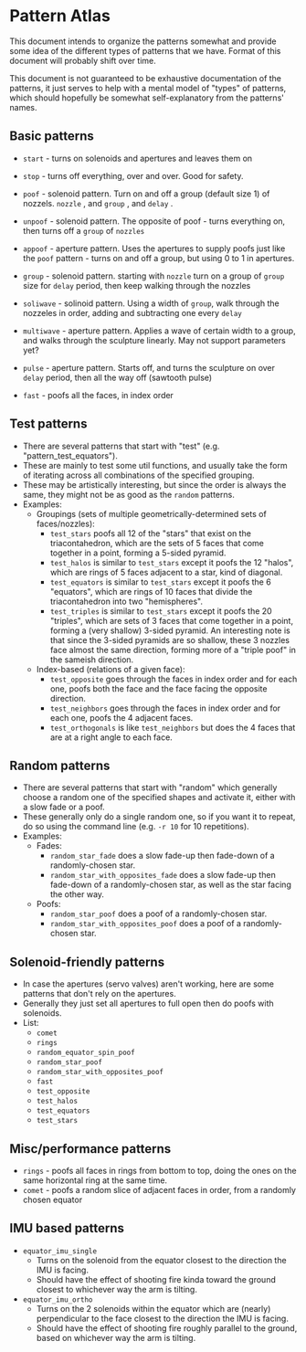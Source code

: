 # Pattern Atlas

This document intends to organize the patterns somewhat and provide some idea of the different types of patterns that we have. Format of this document will probably shift over time.

This document is not guaranteed to be exhaustive documentation of the patterns, it just serves to help with a mental model of "types" of patterns, which should hopefully be somewhat self-explanatory from the patterns' names.

## Basic patterns

- `start` - turns on solenoids and apertures and leaves them on

- `stop` - turns off everything, over and over. Good for safety.

- `poof` - solenoid pattern. Turn on and off a group (default size 1) of nozzels. `nozzle` , and `group` , and `delay` .

- `unpoof` - solenoid pattern. The opposite of poof - turns everything on, then turns off a `group` of `nozzles`

- `appoof` - aperture pattern. Uses the apertures to supply poofs just like the `poof` pattern - turns on and off a group, but using 0 to 1 in apertures.

- `group` - solenoid pattern. starting with `nozzle` turn on a group of `group` size for `delay` period, then keep walking through the nozzles

- `soliwave` - solinoid pattern. Using a width of `group`, walk through the nozzeles in order, adding and subtracting one every `delay`

- `multiwave` - aperture pattern. Applies a wave of certain width to a group, and walks through the sculpture linearly. May not support parameters yet?

- `pulse` - aperture pattern. Starts off, and turns the sculpture on over `delay` period, then all the way off (sawtooth pulse)

- `fast` - poofs all the faces, in index order

## Test patterns

- There are several patterns that start with "test" (e.g. "pattern_test_equators").
- These are mainly to test some util functions, and usually take the form of iterating across all combinations of the specified grouping.
- These may be artistically interesting, but since the order is always the same, they might not be as good as the `random` patterns.
- Examples:
  - Groupings (sets of multiple geometrically-determined sets of faces/nozzles):
    - `test_stars` poofs all 12 of the "stars" that exist on the triacontahedron, which are the sets of 5 faces that come together in a point, forming a 5-sided pyramid.
    - `test_halos` is similar to `test_stars` except it poofs the 12 "halos", which are rings of 5 faces adjacent to a star, kind of diagonal.
    - `test_equators` is similar to `test_stars` except it poofs the 6 "equators", which are rings of 10 faces that divide the triacontahedron into two "hemispheres".
    - `test_triples` is similar to `test_stars` except it poofs the 20 "triples", which are sets of 3 faces that come together in a point, forming a (very shallow) 3-sided pyramid. An interesting note is that since the 3-sided pyramids are so shallow, these 3 nozzles face almost the same direction, forming more of a "triple poof" in the sameish direction.
  - Index-based (relations of a given face):
    - `test_opposite` goes through the faces in index order and for each one, poofs both the face and the face facing the opposite direction.
    - `test_neighbors` goes through the faces in index order and for each one, poofs the 4 adjacent faces.
    - `test_orthogonals` is like `test_neighbors` but does the 4 faces that are at a right angle to each face.

## Random patterns

- There are several patterns that start with "random" which generally choose a random one of the specified shapes and activate it, either with a slow fade or a poof.
- These generally only do a single random one, so if you want it to repeat, do so using the command line (e.g. `-r 10` for 10 repetitions).
- Examples:
  - Fades:
    - `random_star_fade` does a slow fade-up then fade-down of a randomly-chosen star.
    - `random_star_with_opposites_fade` does a slow fade-up then fade-down of a randomly-chosen star, as well as the star facing the other way.
  - Poofs:
    - `random_star_poof` does a poof of a randomly-chosen star.
    - `random_star_with_opposites_poof` does a poof of a randomly-chosen star.

## Solenoid-friendly patterns

- In case the apertures (servo valves) aren't working, here are some patterns that don't rely on the apertures.
- Generally they just set all apertures to full open then do poofs with solenoids.
- List:
  - `comet`
  - `rings`
  - `random_equator_spin_poof`
  - `random_star_poof`
  - `random_star_with_opposites_poof`
  - `fast`
  - `test_opposite`
  - `test_halos`
  - `test_equators`
  - `test_stars`

## Misc/performance patterns

- `rings` - poofs all faces in rings from bottom to top, doing the ones on the same horizontal ring at the same time.
- `comet` - poofs a random slice of adjacent faces in order, from a randomly chosen equator

## IMU based patterns

- `equator_imu_single`
  - Turns on the solenoid from the equator closest to the direction the IMU is facing.
  - Should have the effect of shooting fire kinda toward the ground closest to whichever way the arm is tilting.
- `equator_imu_ortho`
  - Turns on the 2 solenoids within the equator which are (nearly) perpendicular to the face closest to the direction the IMU is facing.
  - Should have the effect of shooting fire roughly parallel to the ground, based on whichever way the arm is tilting.
